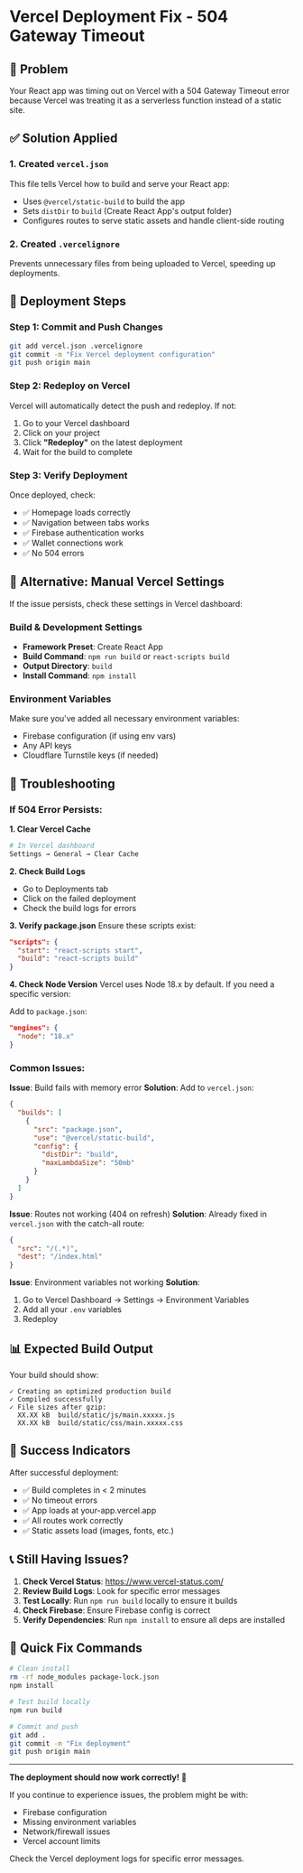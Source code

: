 # Vercel Deployment Fix - 504 Gateway Timeout

## 🔴 Problem
Your React app was timing out on Vercel with a 504 Gateway Timeout error because Vercel was treating it as a serverless function instead of a static site.

## ✅ Solution Applied

### 1. Created `vercel.json`
This file tells Vercel how to build and serve your React app:
- Uses `@vercel/static-build` to build the app
- Sets `distDir` to `build` (Create React App's output folder)
- Configures routes to serve static assets and handle client-side routing

### 2. Created `.vercelignore`
Prevents unnecessary files from being uploaded to Vercel, speeding up deployments.

## 🚀 Deployment Steps

### Step 1: Commit and Push Changes
```bash
git add vercel.json .vercelignore
git commit -m "Fix Vercel deployment configuration"
git push origin main
```

### Step 2: Redeploy on Vercel
Vercel will automatically detect the push and redeploy. If not:

1. Go to your Vercel dashboard
2. Click on your project
3. Click **"Redeploy"** on the latest deployment
4. Wait for the build to complete

### Step 3: Verify Deployment
Once deployed, check:
- ✅ Homepage loads correctly
- ✅ Navigation between tabs works
- ✅ Firebase authentication works
- ✅ Wallet connections work
- ✅ No 504 errors

## 🔧 Alternative: Manual Vercel Settings

If the issue persists, check these settings in Vercel dashboard:

### Build & Development Settings
- **Framework Preset**: Create React App
- **Build Command**: `npm run build` or `react-scripts build`
- **Output Directory**: `build`
- **Install Command**: `npm install`

### Environment Variables
Make sure you've added all necessary environment variables:
- Firebase configuration (if using env vars)
- Any API keys
- Cloudflare Turnstile keys (if needed)

## 🐛 Troubleshooting

### If 504 Error Persists:

**1. Clear Vercel Cache**
```bash
# In Vercel dashboard
Settings → General → Clear Cache
```

**2. Check Build Logs**
- Go to Deployments tab
- Click on the failed deployment
- Check the build logs for errors

**3. Verify package.json**
Ensure these scripts exist:
```json
"scripts": {
  "start": "react-scripts start",
  "build": "react-scripts build"
}
```

**4. Check Node Version**
Vercel uses Node 18.x by default. If you need a specific version:

Add to `package.json`:
```json
"engines": {
  "node": "18.x"
}
```

### Common Issues:

**Issue**: Build fails with memory error
**Solution**: Add to `vercel.json`:
```json
{
  "builds": [
    {
      "src": "package.json",
      "use": "@vercel/static-build",
      "config": {
        "distDir": "build",
        "maxLambdaSize": "50mb"
      }
    }
  ]
}
```

**Issue**: Routes not working (404 on refresh)
**Solution**: Already fixed in `vercel.json` with the catch-all route:
```json
{
  "src": "/(.*)",
  "dest": "/index.html"
}
```

**Issue**: Environment variables not working
**Solution**: 
1. Go to Vercel Dashboard → Settings → Environment Variables
2. Add all your `.env` variables
3. Redeploy

## 📊 Expected Build Output

Your build should show:
```
✓ Creating an optimized production build
✓ Compiled successfully
✓ File sizes after gzip:
  XX.XX kB  build/static/js/main.xxxxx.js
  XX.XX kB  build/static/css/main.xxxxx.css
```

## 🎯 Success Indicators

After successful deployment:
- ✅ Build completes in < 2 minutes
- ✅ No timeout errors
- ✅ App loads at your-app.vercel.app
- ✅ All routes work correctly
- ✅ Static assets load (images, fonts, etc.)

## 📞 Still Having Issues?

1. **Check Vercel Status**: https://www.vercel-status.com/
2. **Review Build Logs**: Look for specific error messages
3. **Test Locally**: Run `npm run build` locally to ensure it builds
4. **Check Firebase**: Ensure Firebase config is correct
5. **Verify Dependencies**: Run `npm install` to ensure all deps are installed

## 🔄 Quick Fix Commands

```bash
# Clean install
rm -rf node_modules package-lock.json
npm install

# Test build locally
npm run build

# Commit and push
git add .
git commit -m "Fix deployment"
git push origin main
```

---

**The deployment should now work correctly!** 🎉

If you continue to experience issues, the problem might be with:
- Firebase configuration
- Missing environment variables
- Network/firewall issues
- Vercel account limits

Check the Vercel deployment logs for specific error messages.
